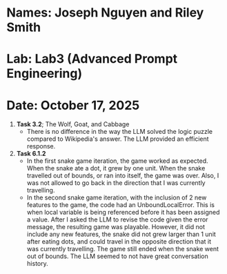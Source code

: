 # Names: Joseph Nguyen and Riley Smith
# Lab: Lab3 (Advanced Prompt Engineering)
# Date: October 17, 2025

1. **Task 3.2**; The Wolf, Goat, and Cabbage
    - There is no difference in the way the LLM solved the logic puzzle compared to Wikipedia's answer. The LLM provided an efficient response.
2. **Task 6.1.2**
    - In the first snake game iteration, the game worked as expected. When the snake ate a dot, it grew by one unit. When the snake travelled out of bounds, or ran into itself, the game was over. Also, I was not allowed to go back in the direction that I was currently travelling.
    - In the second snake game iteration, with the inclusion of 2 new features to the game, the code had an UnboundLocalError. This is when local variable is being referenced before it has been assigned a value. After I asked the LLM to revise the code given the error message, the resulting game was playable. However, it did not include any new features, the snake did not grew larger than 1 unit after eating dots, and could travel in the opposite direction that it was currently travelling. The game still ended when the snake went out of bounds. The LLM seemed to not have great conversation history.